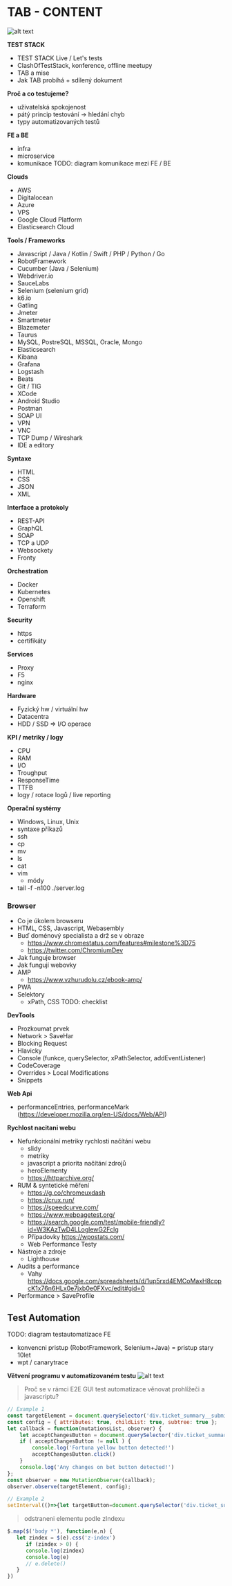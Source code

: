 # TAB - CONTENT

![alt text](https://github.com/rdpanek/tab-trenink/raw/master/content/mindMap.jpeg "MindMap")

**TEST STACK**
* TEST STACK Live / Let's tests
* ClashOfTestStack, konference, offline meetupy
* TAB a mise
* Jak TAB probíhá + sdílený dokument

**Proč a co testujeme?**
* uživatelská spokojenost
* pátý princip testování -> hledání chyb
* typy automatizovaných testů

**FE a BE**
* infra
* microservice
* komunikace
TODO: diagram komunikace mezi FE / BE

**Clouds**
* AWS
* Digitalocean
* Azure
* VPS
* Google Cloud Platform
* Elasticsearch Cloud

**Tools / Frameworks**
* Javascript / Java / Kotlin / Swift / PHP / Python / Go 
* RobotFramework
* Cucumber (Java / Selenium)
* Webdriver.io
* SauceLabs
* Selenium (selenium grid)
* k6.io
* Gatling
* Jmeter
* Smartmeter
* Blazemeter
* Taurus
* MySQL, PostreSQL, MSSQL, Oracle, Mongo
* Elasticsearch
* Kibana
* Grafana
* Logstash
* Beats
* Git / TIG
* XCode
* Android Studio
* Postman
* SOAP UI
* VPN
* VNC
* TCP Dump / Wireshark
* IDE a editory

**Syntaxe**
* HTML
* CSS
* JSON 
* XML

**Interface a protokoly**
* REST-API
* GraphQL
* SOAP
* TCP a UDP
* Websockety
* Fronty

**Orchestration**
* Docker
* Kubernetes
* Openshift
* Terraform

**Security**
* https
* certifikáty

**Services**
* Proxy
* F5
* nginx

**Hardware**
* Fyzický hw / virtuální hw
* Datacentra
* HDD / SSD => I/O operace

**KPI / metriky / logy**
* CPU
* RAM
* I/O
* Troughput
* ResponseTime
* TTFB
* logy / rotace logů / live reporting

**Operační systémy**
* Windows, Linux, Unix
* syntaxe příkazů
* ssh
* cp
* mv
* ls
* cat
* vim
    * módy
* tail -f -n100 ./server.log

### Browser
- Co je úkolem browseru
- HTML, CSS, Javascript, Webasembly
- Buď doménový specialista a drž se v obraze
    - https://www.chromestatus.com/features#milestone%3D75
    - https://twitter.com/ChromiumDev
- Jak funguje browser
- Jak fungují webovky
- AMP
    - https://www.vzhurudolu.cz/ebook-amp/
- PWA
- Selektory
    * xPath, CSS
    TODO: checklist

**DevTools**
- Prozkoumat prvek
- Network > SaveHar
- Blocking Request
- Hlavicky
- Console (funkce, querySelector, xPathSelector, addEventListener)
- CodeCoverage
- Overrides > Local Modifications
- Snippets

**Web Api**
- performanceEntries, performanceMark (https://developer.mozilla.org/en-US/docs/Web/API)

**Rychlost nacitani webu**
- Nefunkcionální metriky rychlosti načítání webu
    - slidy
    - metriky
    - javascript a priorita načítání zdrojů
    - heroElementy
    - https://httparchive.org/
- RUM & syntetické měření
    - https://g.co/chromeuxdash
    - https://crux.run/
    - https://speedcurve.com/
    - https://www.webpagetest.org/
    - https://search.google.com/test/mobile-friendly?id=W3KAzTwD4LLoglewG2Fclg
    - Případovky https://wpostats.com/
    - Web Performance Testy
- Nástroje a zdroje
    - Lighthouse
- Audits a performance
    - Vahy https://docs.google.com/spreadsheets/d/1up5rxd4EMCoMaxH8cppcK1x76n6HLx0e7jxb0e0FXvc/edit#gid=0
- Performance > SaveProfile


## Test Automation
TODO: diagram testautomatizace FE
- konvencni pristup (RobotFramework, Selenium+Java) = pristup stary 10let
- wpt / canarytrace

**Větvení programu v automatizovaném testu**
![alt text](https://github.com/rdpanek/tab-trenink/raw/master/content/alzaDiv.png "Alza div")

> Proč se v rámci E2E GUI test automatizace věnovat prohlížeči a javascriptu?
```javascript
// Example 1
const targetElement = document.querySelector('div.ticket_summary__submit div.fortuna_button--yellow')
const config = { attributes: true, childList: true, subtree: true };
let callback = function(mutationsList, observer) {
    let acceptChangesButton = document.querySelector('div.ticket_summary__submit div.fortuna_button--yellow')
    if ( acceptChangesButton != null ) {
        console.log('Fortuna yellow button detected!')
        acceptChangesButton.click()
    }
    console.log('Any changes on bet button detected!')
};
const observer = new MutationObserver(callback);
observer.observe(targetElement, config);

// Example 2
setInterval(()=>{let targetButton=document.querySelector('div.ticket_summary__submit div.fortuna_button--yellow');if(targetButton!=null){targetButton.click()}},100);
```

> odstraneni elementu podle zIndexu
```javascript
$.map($('body *'), function(e,n) {
   let zindex = $(e).css('z-index')
      if (zindex > 0) {
      console.log(zindex)
      console.log(e)
      // e.delete()
   }
})
```

